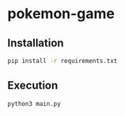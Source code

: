 # pokemon-game

## Installation

```sh
pip install -r requirements.txt
```

## Execution

```sh
python3 main.py
```